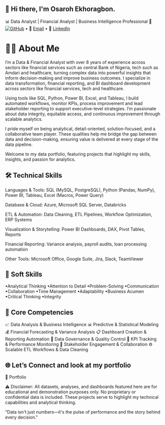 ## 👋 Hi there, I'm Osaroh Ekhoragbon.

📊 Data Analyst | Financial Analyst | Business Intelligence Professional
🔗 [![GitHub](https://img.shields.io/badge/-%20-000?style=flat-square&logo=github&logoColor=white)](https://github.com/OsarohEkhoragbon) • 📧 [Email](Mailto:osarohekhoragbon@gmail.com) • 💼 [LinkedIn](https://www.linkedin.com/in/osaroh-ekhoragbon/)


# 👨‍💼 About Me
I’m a Data & Financial Analyst with over 8 years of experience across sectors like financial services such as central Bank of Nigeria, tech such as Amdari and healthcare, turning complex data into powerful insights that inform decision-making and improve business outcomes. I specialize in data transformation, financial reporting, and BI dashboard development across sectors like financial services, tech and healthcare.

Using tools like SQL, Python, Power BI, Excel, and Tableau, I build automated workflows, monitor KPIs, process improvement and lead stakeholder reporting to support executive-level strategies. I’m passionate about data integrity, equitable access, and continuous improvement through scalable analytics.

I pride myself on being analytical, detail-oriented, solution-focused, and a collaborative team player. These qualities help me bridge the gap between data and decision-making, ensuring value is delivered at every stage of the data pipeline.

Welcome to my data portfolio, featuring projects that highlight my skills, insights, and passion for analytics.


## 🛠️ Technical Skills

Languages & Tools: SQL (MySQL, PostgreSQL), Python (Pandas, NumPy), Power BI, Tableau, Excel (Macros, Power Query)

Database & Cloud: Azure, Microsoft SQL Server, Databricks

ETL & Automation: Data Cleaning, ETL Pipelines, Workflow Optimization, ERP Systems

Visualization & Storytelling: Power BI Dashboards, DAX, Pivot Tables, Reports

Financial Reporting: Variance analysis, payroll audits, loan processing automation

Other Tools: Microsoft Office, Google Suite, Jira, Slack, TeamViewer

## 🤝 Soft Skills
•Analytical Thinking •Attention to Detail •Problem-Solving •Communication •Collaboration •Time Management •Adaptability •Business Acumen •Critical Thinking •Integrity


## 🔭 Core Competencies

📈 Data Analysis & Business Intelligence 📊 Predictive & Statistical Modeling 💰 Financial Forecasting & Variance Analysis 📋 Dashboard Creation & Reporting Automation 🧩 Data Governance & Quality Control
🚀 KPI Tracking & Performance Monitoring 🤝 Stakeholder Engagement & Collaboration ⚙️ Scalable ETL Workflows & Data Cleaning


## 🌐 Let’s Connect and look at my portfolio
💼 Portfolio

⚠️ Disclaimer: All datasets, analyses, and dashboards featured here are for educational and demonstration purposes only. No proprietary or confidential data is included. These projects serve to highlight my technical capabilities and analytical thinking.

"Data isn't just numbers—it's the pulse of performance and the story behind every decision."
